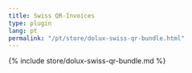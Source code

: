 ```yaml
---
title: Swiss QR-Invoices
type: plugin
lang: pt
permalink: "/pt/store/dolux-swiss-qr-bundle.html"
---
```


{% include store/dolux-swiss-qr-bundle.md %}
